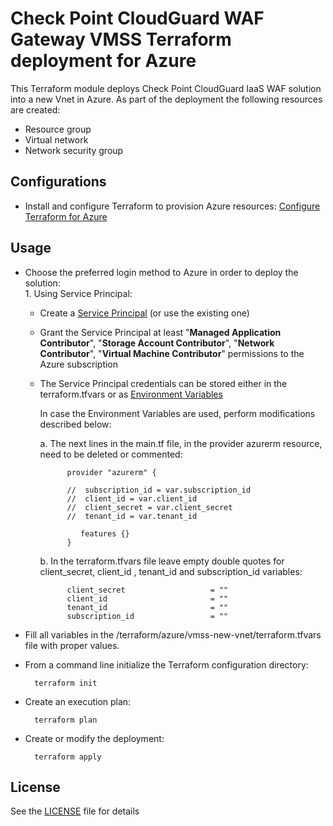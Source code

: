 # Check Point CloudGuard WAF Gateway VMSS Terraform deployment for Azure

This Terraform module deploys Check Point CloudGuard IaaS WAF solution into a new Vnet in Azure.
As part of the deployment the following resources are created:
- Resource group
- Virtual network
- Network security group

## Configurations
- Install and configure Terraform to provision Azure resources: [Configure Terraform for Azure](https://docs.microsoft.com/en-us/azure/virtual-machines/linux/terraform-install-configure)

## Usage
- Choose the preferred login method to Azure in order to deploy the solution:
    <br>1. Using Service Principal:
    - Create a [Service Principal](https://docs.microsoft.com/en-us/azure/active-directory/develop/howto-create-service-principal-portal) (or use the existing one) 
    - Grant the Service Principal at least "**Managed Application Contributor**", "**Storage Account Contributor**", "**Network Contributor**", "**Virtual Machine Contributor**" permissions to the Azure subscription<br>
    - The Service Principal credentials can be stored either in the terraform.tfvars or as [Environment Variables](https://www.terraform.io/docs/providers/azuread/guides/service_principal_client_secret.html)<br>
    
      In case the Environment Variables are used, perform modifications described below:<br>
      
       a. The next lines in the main.tf file, in the provider azurerm resource,  need to be deleted or commented:
            
                provider "azurerm" {
                 
                //  subscription_id = var.subscription_id
                //  client_id = var.client_id
                //  client_secret = var.client_secret
                //  tenant_id = var.tenant_id
                
                   features {}
                }
            
        b. In the terraform.tfvars file leave empty double quotes for client_secret, client_id , tenant_id and subscription_id variables:
        
                client_secret                   = ""
                client_id                       = ""
                tenant_id                       = ""
                subscription_id                 = "" 
        
 
- Fill all variables in the /terraform/azure/vmss-new-vnet/terraform.tfvars file with proper values.
- From a command line initialize the Terraform configuration directory:

        terraform init
- Create an execution plan:
 
        terraform plan
- Create or modify the deployment:
 
        terraform apply



## License

See the [LICENSE](../../LICENSE) file for details

